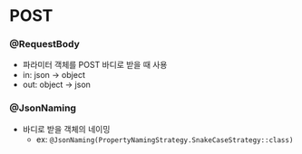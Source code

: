 # POST

### @RequestBody
- 파라미터 객체를 POST 바디로 받을 때 사용
- in: json -> object
- out: object -> json

### @JsonNaming
- 바디로 받을 객체의 네이밍
    - ex: `@JsonNaming(PropertyNamingStrategy.SnakeCaseStrategy::class)`
